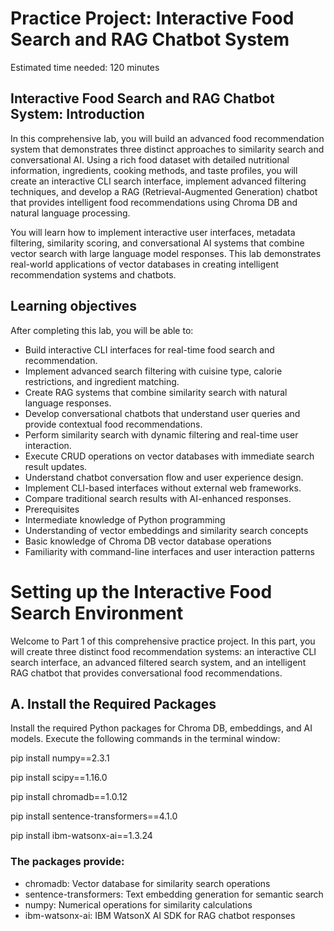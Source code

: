 # Practice Project: Interactive Food Search and RAG Chatbot System
Estimated time needed: 120 minutes

## Interactive Food Search and RAG Chatbot System: Introduction
In this comprehensive lab, you will build an advanced food recommendation system that demonstrates three distinct approaches to similarity search and conversational AI. Using a rich food dataset with detailed nutritional information, ingredients, cooking methods, and taste profiles, you will create an interactive CLI search interface, implement advanced filtering techniques, and develop a RAG (Retrieval-Augmented Generation) chatbot that provides intelligent food recommendations using Chroma DB and natural language processing.

You will learn how to implement interactive user interfaces, metadata filtering, similarity scoring, and conversational AI systems that combine vector search with large language model responses. This lab demonstrates real-world applications of vector databases in creating intelligent recommendation systems and chatbots.

## Learning objectives
After completing this lab, you will be able to:

- Build interactive CLI interfaces for real-time food search and recommendation.
- Implement advanced search filtering with cuisine type, calorie restrictions, and ingredient matching.
- Create RAG systems that combine similarity search with natural language responses.
- Develop conversational chatbots that understand user queries and provide contextual food recommendations.
- Perform similarity search with dynamic filtering and real-time user interaction.
- Execute CRUD operations on vector databases with immediate search result updates.
- Understand chatbot conversation flow and user experience design.
- Implement CLI-based interfaces without external web frameworks.
- Compare traditional search results with AI-enhanced responses.
- Prerequisites
- Intermediate knowledge of Python programming
- Understanding of vector embeddings and similarity search concepts
- Basic knowledge of Chroma DB vector database operations
- Familiarity with command-line interfaces and user interaction patterns

# Setting up the Interactive Food Search Environment
Welcome to Part 1 of this comprehensive practice project. In this part, you will create three distinct food recommendation systems: an interactive CLI search interface, an advanced filtered search system, and an intelligent RAG chatbot that provides conversational food recommendations.

## A. Install the Required Packages

Install the required Python packages for Chroma DB, embeddings, and AI models. Execute the following commands in the terminal window:

pip install numpy==2.3.1

pip install scipy==1.16.0

pip install chromadb==1.0.12

pip install sentence-transformers==4.1.0

pip install ibm-watsonx-ai==1.3.24

### The packages provide:

- chromadb: Vector database for similarity search operations
- sentence-transformers: Text embedding generation for semantic search
- numpy: Numerical operations for similarity calculations
- ibm-watsonx-ai: IBM WatsonX AI SDK for RAG chatbot responses

